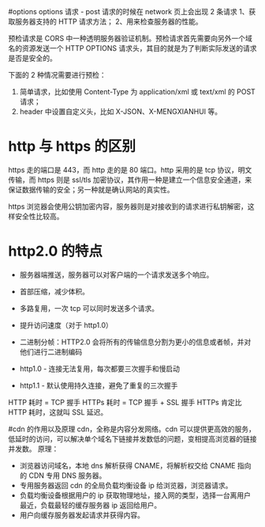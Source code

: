 #options
options 请求 - post 请求的时候在 network 页上会出现 2 条请求
1、获取服务器支持的 HTTP 请求方法；
2、用来检查服务器的性能。

预检请求是 CORS 中一种透明服务器验证机制。预检请求首先需要向另外一个域名的资源发送一个 HTTP OPTIONS 请求头，其目的就是为了判断实际发送的请求是否是安全的。

下面的 2 种情况需要进行预检：

1. 简单请求，比如使用 Content-Type 为 application/xml 或 text/xml 的 POST 请求；
2. header 中设置自定义头，比如 X-JSON、X-MENGXIANHUI 等。

# http 与 https 的区别

https 走的端口是 443，而 http 走的是 80 端口。http 采用的是 tcp 协议，明文传输，而 https 则是 ssl/tls 加密协议，其作用一种是建立一个信息安全通道，来保证数据传输的安全；另一种就是确认网站的真实性。

https 浏览器会使用公钥加密内容，服务器则是对接收到的请求进行私钥解密，这样安全性比较高。

# http2.0 的特点

- 服务器端推送，服务器可以对客户端的一个请求发送多个响应。
- 首部压缩，减少体积。
- 多路复用，一次 tcp 可以同时发送多个请求。
- 提升访问速度（对于 http1.0）
- 二进制分帧：HTTP2.0 会将所有的传输信息分割为更小的信息或者帧，并对他们进行二进制编码

- http1.0 - 连接无法复用，每次都要三次握手和慢启动
- http1.1 - 默认使用持久连接，避免了重复的三次握手

HTTP 耗时 = TCP 握手
HTTPs 耗时 = TCP 握手 + SSL 握手
HTTPs 肯定比 HTTP 耗时，这就叫 SSL 延迟。

#cdn 的作用以及原理
cdn，全称是内容分发网络。cdn 可以提供更高效的服务，低延时的访问，可以解决单个域名下链接并发数低的问题，变相提高浏览器的链接并发数。
原理：

- 浏览器访问域名，本地 dns 解析获得 CNAME，将解析权交给 CNAME 指向的 CDN 专用 DNS 服务器。
- 专用服务器返回 cdn 的全局负载均衡设备 ip 给浏览器，浏览器请求。
- 负载均衡设备根据用户的 ip 获取物理地址，接入网的类型，选择一台离用户最近，负载最轻的缓存服务器 ip 返回给用户。
- 用户向缓存服务器发起请求并获得内容。
